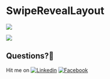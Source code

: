 # SwipeRevealLayout

![](https://user-images.githubusercontent.com/7110339/48538184-cfa91980-e8c4-11e8-81dc-b1a1c1530836.jpg)

![](https://user-images.githubusercontent.com/7110339/48538238-01ba7b80-e8c5-11e8-8200-4c5ba9dc269a.jpg)

## Questions?🤔
Hit me on [![Linkedin](https://img.shields.io/badge/Linkedin-Emre%20Karataş-blue.svg)](https://www.linkedin.com/in/emre-karata%C5%9F-062b26a9/)  [![Facebook](https://img.shields.io/badge/Facebook-Emre%20Karataş-blue.svg)](https://www.facebook.com/emre.karatas.311)


